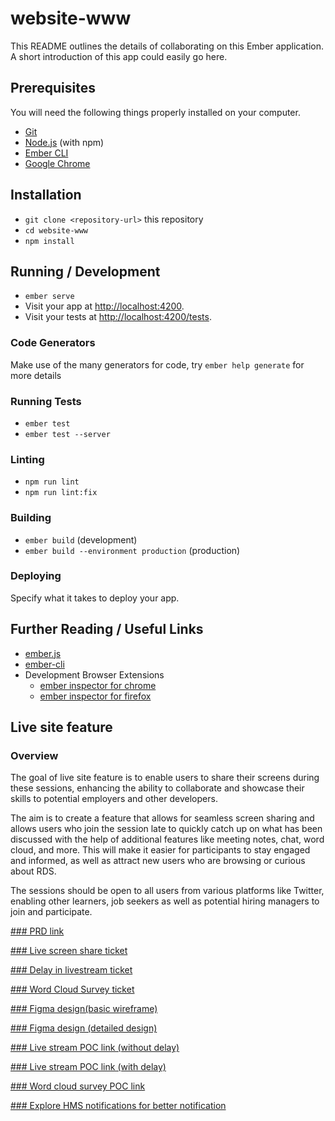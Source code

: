 # website-www

This README outlines the details of collaborating on this Ember application.
A short introduction of this app could easily go here.

## Prerequisites

You will need the following things properly installed on your computer.

- [Git](https://git-scm.com/)
- [Node.js](https://nodejs.org/) (with npm)
- [Ember CLI](https://cli.emberjs.com/release/)
- [Google Chrome](https://google.com/chrome/)

## Installation

- `git clone <repository-url>` this repository
- `cd website-www`
- `npm install`

## Running / Development

- `ember serve`
- Visit your app at [http://localhost:4200](http://localhost:4200).
- Visit your tests at [http://localhost:4200/tests](http://localhost:4200/tests).

### Code Generators

Make use of the many generators for code, try `ember help generate` for more details

### Running Tests

- `ember test`
- `ember test --server`

### Linting

- `npm run lint`
- `npm run lint:fix`

### Building

- `ember build` (development)
- `ember build --environment production` (production)

### Deploying

Specify what it takes to deploy your app.

## Further Reading / Useful Links

- [ember.js](https://emberjs.com/)
- [ember-cli](https://cli.emberjs.com/release/)
- Development Browser Extensions
  - [ember inspector for chrome](https://chrome.google.com/webstore/detail/ember-inspector/bmdblncegkenkacieihfhpjfppoconhi)
  - [ember inspector for firefox](https://addons.mozilla.org/en-US/firefox/addon/ember-inspector/)

## Live site feature

### Overview

The goal of live site feature is to enable users to share their screens during these sessions, enhancing the ability to collaborate and showcase their skills to potential employers and other developers.

The aim is to create a feature that allows for seamless screen sharing and allows users who join the session late to quickly catch up on what has been discussed with the help of additional features like meeting notes, chat, word cloud, and more. This will make it easier for participants to stay engaged and informed, as well as attract new users who are browsing or curious about RDS.

The sessions should be open to all users from various platforms like Twitter, enabling other learners, job seekers as well as potential hiring managers to join and participate.

[### PRD link](https://precodes.notion.site/precodes/Requirement-document-for-live-screen-share-feature-e8c0c1eea04947beb44ddb60e609aaec)

[### Live screen share ticket](https://github.com/Real-Dev-Squad/website-www/issues/343)

[### Delay in livestream ticket](https://github.com/Real-Dev-Squad/website-www/issues/361)

[### Word Cloud Survey ticket](https://github.com/Real-Dev-Squad/website-www/issues/359)

[### Figma design(basic wireframe)](https://www.figma.com/file/O8QLwPzTuH3RIWoYdxitln/Live-Page?node-id=0%3A1&t=vKJPfNkUiuCXPoIl-0)

[### Figma design (detailed design)](https://www.figma.com/file/2VtPGJH61Qp0iarkKW6KTO/Live-Site-Detailed-Designs?node-id=0-1)

[### Live stream POC link (without delay)](https://word-cloud-poc.netlify.app/live.html?role=guest)

[### Live stream POC link (with delay)](https://s533k4.csb.app/)

[### Word cloud survey POC link](https://word-cloud-poc.onrender.com/?role=presenter)

[### Explore HMS notifications for better notification](https://github.com/Real-Dev-Squad/website-www/issues/639)


